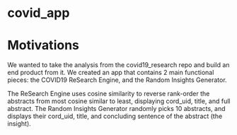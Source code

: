# covid_app

# Motivations

We wanted to take the analysis from the covid19_research repo and build an end product from it. We created an app that contains 2 main functional pieces: the COVID19 ReSearch Engine, and the Random Insights Generator. 

The ReSearch Engine uses cosine similarity to reverse rank-order the abstracts from most cosine similar to least, displaying cord_uid, title, and full abstract. The Random Insights Generator randomly picks 10 abstracts, and displays their cord_uid, title, and concluding sentence of the abstract (the insight). 

